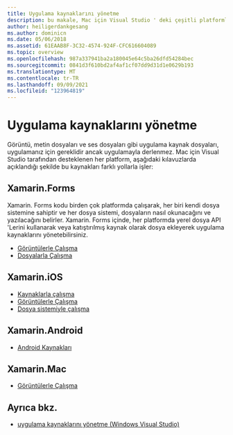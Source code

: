 ```yaml
---
title: Uygulama kaynaklarını yönetme
description: bu makale, Mac için Visual Studio ' deki çeşitli platformlar için uygulama kaynaklarının nasıl yönetileceğini betimleyen çeşitli kılavuzlara bağlantı sağlar
author: heiligerdankgesang
ms.author: dominicn
ms.date: 05/06/2018
ms.assetid: 61EAAB8F-3C32-4574-924F-CFC616604089
ms.topic: overview
ms.openlocfilehash: 987a337941ba2a180045e64c5ba26dfd54284bec
ms.sourcegitcommit: 0841d3f610bd2af4af1cf07dd9d31d1e0629b193
ms.translationtype: MT
ms.contentlocale: tr-TR
ms.lasthandoff: 09/09/2021
ms.locfileid: "123964819"
---
```

# <a name="managing-app-resources"></a>Uygulama kaynaklarını yönetme

Görüntü, metin dosyaları ve ses dosyaları gibi uygulama kaynak dosyaları, uygulamanız için gereklidir ancak uygulamayla derlenmez. Mac için Visual Studio tarafından desteklenen her platform, aşağıdaki kılavuzlarda açıklandığı şekilde bu kaynakları farklı yollarla işler:

## <a name="xamarinforms"></a>Xamarin.Forms

Xamarin. Forms kodu birden çok platformda çalışarak, her biri kendi dosya sistemine sahiptir ve her dosya sistemi, dosyaların nasıl okunacağını ve yazılacağını belirler. Xamarin. Forms içinde, her platformda yerel dosya API 'Lerini kullanarak veya katıştırılmış kaynak olarak dosya ekleyerek uygulama kaynaklarını yönetebilirsiniz.

* [Görüntülerle Çalışma](https://developer.xamarin.com/guides/xamarin-forms/user-interface/images/)
* [Dosyalarla Çalışma]( https://developer.xamarin.com/guides/xamarin-forms/application-fundamentals/files/)

## <a name="xamarinios"></a>Xamarin.iOS

* [Kaynaklarla çalışma](https://developer.xamarin.com/guides/ios/application_fundamentals/working_with_resources/)
* [Görüntülerle Çalışma](https://developer.xamarin.com/guides/ios/application_fundamentals/working_with_images/)
* [Dosya sistemiyle çalışma](https://developer.xamarin.com/guides/ios/application_fundamentals/working_with_the_file_system/)

## <a name="xamarinandroid"></a>Xamarin.Android

* [Android Kaynakları](https://developer.xamarin.com/guides/android/application_fundamentals/resources_in_android/)

## <a name="xamarinmac"></a>Xamarin.Mac

* [Görüntülerle Çalışma](https://developer.xamarin.com/guides/mac/application_fundamentals/working-with-images/)

## <a name="see-also"></a>Ayrıca bkz.

- [uygulama kaynaklarını yönetme (Windows Visual Studio)](/visualstudio/ide/managing-application-resources-dotnet)